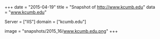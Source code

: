 
+++
date = "2015-04-19"
title = "Snapshot of http://www.kcumb.edu"
data = "www.kcumb.edu"

Server = ["IIS"]
domain = ["kcumb.edu"]

  image = "snapshots/2015_16/www.kcumb.edu.png"
+++
#

